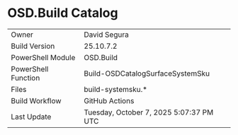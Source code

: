 ﻿# OSD.Build Catalog

| | |
|-|-|
| Owner | David Segura |
| Build Version | 25.10.7.2 |
| PowerShell Module | OSD.Build |
| PowerShell Function | Build-OSDCatalogSurfaceSystemSku |
| Files | build-systemsku.* |
| Build Workflow | GitHub Actions |
| Last Update | Tuesday, October 7, 2025 5:07:37 PM UTC |
